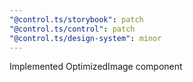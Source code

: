 ```yaml
---
"@control.ts/storybook": patch
"@control.ts/control": patch
"@control.ts/design-system": minor
---
```


Implemented OptimizedImage component

